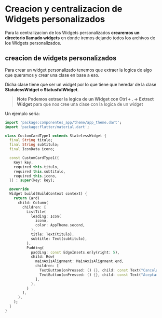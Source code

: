 # Creacion y centralizacion de Widgets personalizados

Para la centralizacion de los Widgets personalizados **crearemos un directorio llamado widgets** en donde iremos dejando todos los archivos de los Widgets personalizados.

## creacion de widgets personalizados

Para crear un widget personalizado tenemos que extraer la logica de algo que queramos y crear una clase en base a eso.

Dicha clase tiene que ser un widget por lo que tiene que heredar de la clase **StatulessWidget o StatusfulWidget**.

> **Note** **Podemos extraer la logica de un Widget con Ctrl + . -> Extract Widget** para que nos cree una clase con la logica de un widget

Un ejemplo seria:

```dart
import 'package:componentes_app/theme/app_theme.dart';
import 'package:flutter/material.dart';

class CustomCardType1 extends StatelessWidget {
  final String titulo;
  final String subtitulo;
  final IconData icono;

  const CustomCardType1({
    Key? key,
    required this.titulo,
    required this.subtitulo,
    required this.icono,
  }) : super(key: key);

  @override
  Widget build(BuildContext context) {
    return Card(
      child: Column(
        children: [
          ListTile(
            leading: Icon(
              icono,
              color: AppTheme.second,
            ),
            title: Text(titulo),
            subtitle: Text(subtitulo),
          ),
          Padding(
            padding: const EdgeInsets.only(right: 5),
            child: Row(
              mainAxisAlignment: MainAxisAlignment.end,
              children: [
                TextButton(onPressed: () {}, child: const Text("Cancelar")),
                TextButton(onPressed: () {}, child: const Text("Aceptar")),
              ],
            ),
          )
        ],
      ),
    );
  }
}
```